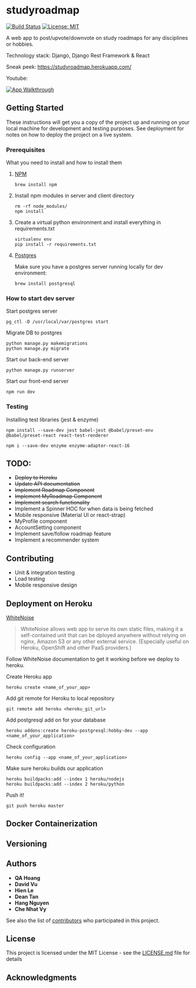 # studyroadmap 
[![Build Status](https://travis-ci.com/quanganhhoang/study-roadmap-prod.svg?branch=master)](https://travis-ci.com/quanganhhoang/study-roadmap-prod)
[![License: MIT](https://img.shields.io/badge/License-MIT-yellow.svg)](https://opensource.org/licenses/MIT)

A web app to post/upvote/downvote on study roadmaps for any disciplines or hobbies.

Technology stack: Django, Django Rest Framework & React

Sneak peek: https://studyroadmap.herokuapp.com/

Youtube:

[![App Walkthrough](https://img.youtube.com/vi/qOQQJRNF9P4/0.jpg)](https://youtu.be/qOQQJRNF9P4)

## Getting Started

These instructions will get you a copy of the project up and running on your local machine for development and testing purposes. See deployment for notes on how to deploy the project on a live system.

### Prerequisites

What you need to install and how to install them

1. [NPM](#)
    ```
    brew install npm
    ```

2. Install npm modules in server and client directory
    
    ```
    rm -rf node_modules/
    npm install
    ``` 

3. Create a virtual python environment and install everything in requirements.txt

    ```
    virtualenv env
    pip install -r requirements.txt

    ```

4. [Postgres](#)

    Make sure you have a postgres server running locally for dev environment:

    ```
    brew install postgresql
    ```


### How to start dev server

Start postgres server

    pg_ctl -D /usr/local/var/postgres start
    

Migrate DB to postgres
    
    python manage.py makemigrations
    python manage.py migrate


Start our back-end server
    
    python manage.py runserver
    

Start our front-end server
    
    npm run dev
    

### Testing

Installing test libraries (jest & enzyme)

    npm install --save-dev jest babel-jest @babel/preset-env @babel/preset-react react-test-renderer

    npm i --save-dev enzyme enzyme-adapter-react-16

## TODO:
- ~~Deploy to Heroku~~
- ~~Update API documentation~~
- ~~Implement Roadmap Component~~
- ~~Implement MyRoadmap Component~~
- ~~Implement search functionality~~
- Implement a Spinner HOC for when data is being fetched
- Mobile responsive (Material UI or react-strap)
- MyProfile component
- AccountSetting component
- Implement save/follow roadmap feature
- Implement a recommender system


## Contributing

- Unit & integration testing
- Load testing
- Mobile responsive design


## Deployment on Heroku

[WhiteNoise](http://whitenoise.evans.io/en/stable/)

> WhiteNoise allows web app to serve its own static files, making it a self-contained unit 
    that can be dployed anywhere without relying on nginx, Amazon S3 or any other external service. (Especially useful on Heroku, OpenShift and other PaaS providers.)

Follow WhiteNoise documentation to get it working before we deploy to heroku.

Create Heroku app

    heroku create <name_of_your_app>

Add git remote for Heroku to local repository

    git remote add heroku <heroku_git_url>

Add postgresql add on for your database

    heroku addons:create heroku-postgresql:hobby-dev --app <name_of_your_application>

Check configuration

    heroku config --app <name_of_your_application>

Make sure heroku builds our application

    heroku buildpacks:add --index 1 heroku/nodejs
    heroku buildpacks:add --index 2 heroku/python

Push it!

    git push heroku master



## Docker Containerization



## Versioning


## Authors

* **QA Hoang**
* **David Vu**
* **Hien Le**
* **Dean Tan**
* **Hang Nguyen**
* **Che Nhat Vy**

See also the list of [contributors]() who participated in this project.

## License

This project is licensed under the MIT License - see the [LICENSE.md](LICENSE.md) file for details

## Acknowledgments
